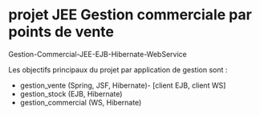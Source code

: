 # projet JEE Gestion commerciale par points de vente

Gestion-Commercial-JEE-EJB-Hibernate-WebService

Les objectifs principaux du projet par application de gestion sont :
-	gestion_vente (Spring,  JSF, Hibernate)- [client EJB, client WS]
-	gestion_stock (EJB, Hibernate)
-	gestion_commercial (WS, Hibernate)
